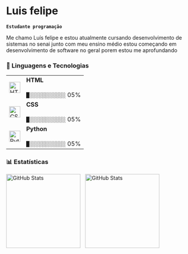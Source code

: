 # Luis felipe 

**`Estudante programação`**

Me chamo Luís felipe e estou atualmente cursando desenvolvimento de sistemas no senai junto com meu ensino médio estou começando em desenvolvimento de software no geral porem estou me aprofundando

### 🤖 Linguagens e Tecnologias

<table>
  <tr>
    <td>
      <img alt="HTML" title="HTML" width="30px" src="https://cdn.jsdelivr.net/gh/devicons/devicon@latest/icons/html5/html5-original.svg"/>
    </td>
    <td>
      <b>HTML</b>
      <br><br>
      <code>█░░░░░░░░░░░░</code> 05%
    </td>
  </tr>
  <tr>
    <td>
      <img alt="CSS" title="CSS" width="30px" src="https://cdn.jsdelivr.net/gh/devicons/devicon@latest/icons/css3/css3-original.svg"/>
    </td>
    <td>
      <b>CSS</b>
      <br><br>
      <code>█░░░░░░░░░░░░</code> 05%
    </td>
  </tr>
  <tr>
    <td>
      <img alt="Python" title="Python" width="30px" src="https://cdn.jsdelivr.net/gh/devicons/devicon@latest/icons/python/python-original.svg"/>
    </td>
    <td>
      <b>Python</b>
      <br><br>
      <code>█░░░░░░░░░░░░</code> 05%
    </td>
  </tr>
</table>

### 📊 Estatísticas

<p>
  <img 
    align="left" 
    alt="GitHub Stats" 
    height="200" 
    style="padding-right: 10px;" 
    src="https://github-readme-stats.vercel.app/api?username=luis-felipe-bruhmuller&show_icons=true&theme=tokyonight&include_all_commits=true&locale=pt-br" 
  />

<img 
      align="left" 
      alt="GitHub Stats" 
      height="200" 
      src="https://github-readme-stats.vercel.app/api/top-langs/?username=luis-felipe-bruhmuller&theme=tokyonight&layout=compact&custom_title=Tecnologias&langs_count=9" 
  />

</p>
